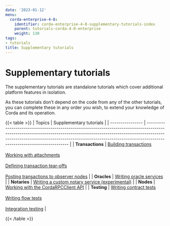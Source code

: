 ```yaml
---
date: '2023-01-12'
menu:
  corda-enterprise-4-8:
    identifier: corda-enterprise-4-8-supplementary-tutorials-index
    parent: tutorials-corda-4-8-enterprise
    weight: 130
tags:
- tutorials
title: Supplementary tutorials
---
```



#  Supplementary tutorials

The supplementary tutorials are standalone tutorials which cover additional platform features in isolation.

As these tutorials don’t depend on the code from any of the other tutorials, you can complete these in any order you wish, to extend your knowledge of Corda and its operation.

{{< table >}}
| Topics           | Supplementary tutorials                                                                                                                                                                                                                                                            |
| ---------------- | ---------------------------------------------------------------------------------------------------------------------------------------------------------------------------------------------------------------------------------------------------------------------------------- |
| **Transactions** | [Building transactions](tutorial-building-transactions.html)<br/><br/>[Working with attachments](tutorial-attachments.html) <br/><br/> [Defining transaction tear-offs](tutorial-tear-offs.html) <br/><br/> [Posting transactions to observer nodes](tutorial-observer-nodes.html) |
| **Oracles**      | [Writing oracle services](oracles.html)                                                                                                                                                                                                                                            |
| **Notaries**     | [Writing a custom notary service (experimental)](tutorial-custom-notary.html)                                                                                                                                                                                                       |
| **Nodes**        | [Working with the CordaRPCClient API](tutorial-clientrpc-api.html)                                                                                                                                                                                                                 |
| **Testing**      | [Writing contract tests](../../../cordapps/tutorial-cordapp.html#contract-tests) <br/><br/> [Writing flow tests](../../../cordapps/tutorial-cordapp.html#flow-tests) <br/><br/> [Integration testing](../../../cordapps/tutorial-cordapp.html#integration-tests) |                                                                                                      

{{< /table >}}

